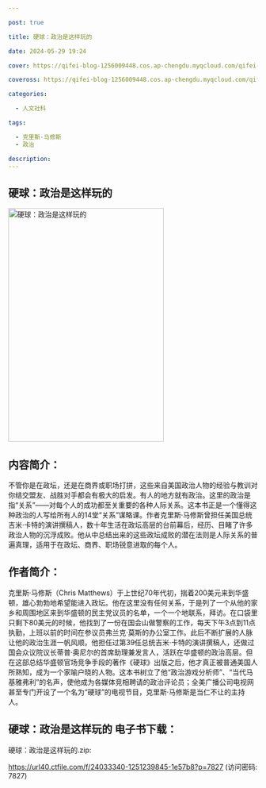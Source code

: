 ```yaml
---

post: true

title: 硬球：政治是这样玩的

date: 2024-05-29 19:24

cover: https://qifei-blog-1256009448.cos.ap-chengdu.myqcloud.com/qifei-blog/650e2e44c458853aefb77620.jpg

coveross: https://qifei-blog-1256009448.cos.ap-chengdu.myqcloud.com/qifei-blog/650e2e44c458853aefb77620.jpg

categories:

  - 人文社科

tags:

  - 克里斯·马修斯
  - 政治

description:
---
```


## 硬球：政治是这样玩的
<img alt="硬球：政治是这样玩的 " class="aligncenter loaded" data-was-processed="true" decoding="async" fetchpriority="high" height="471" src="https://qifei-blog-1256009448.cos.ap-chengdu.myqcloud.com/qifei-blog/650e2e44c458853aefb77620.jpg" style="cursor: zoom-in;" width="314"/>

## 内容简介：

不管你是在政坛，还是在商界或职场打拼，这些来自美国政治人物的经验与教训对你结交盟友、战胜对手都会有极大的启发。有人的地方就有政治。这里的政治是指“关系”——对每个人的成功都至关重要的各种人际关系。这本书正是一个懂得这种政治的人写给所有人的14堂“关系”谋略课。作者克里斯·马修斯曾担任美国总统吉米·卡特的演讲撰稿人，数十年生活在政坛高层的台前幕后，经历、目睹了许多政治人物的沉浮成败。他从中总结出来的这些政坛成败的潜在法则是人际关系的普遍真理，适用于在政坛、商界、职场锐意进取的每个人。

## 作者简介：

克里斯·马修斯（Chris Matthews）于上世纪70年代初，揣着200美元来到华盛顿，雄心勃勃地希望能进入政坛。他在这里没有任何关系，于是列了一个从他的家乡和周围地区来到华盛顿的民主党议员的名单，一个一个地联系，拜访。在口袋里只剩下80美元的时候，他找到了一份在国会山做警察的工作，每天下午3点到11点执勤，上班以前的时间在参议员弗兰克·莫斯的办公室工作。此后不断扩展的人脉让他的政治生涯一帆风顺。他担任过第39任总统吉米·卡特的演讲撰稿人，还做过国会众议院议长蒂普·奥尼尔的首席助理兼发言人，活跃在华盛顿的政治高层。但在这部总结华盛顿官场竞争手段的著作《硬球》出版之后，他才真正被普通美国人所熟知，成为一个家喻户晓的人物。这本书树立了他“政治游戏分析师”、“当代马基雅弗利”的名声，使他成为各媒体竞相聘请的政治评论员；全美广播公司电视网甚至专门开设了一个名为“硬球”的电视节目，克里斯·马修斯是当仁不让的主持人。

## 硬球：政治是这样玩的 电子书下载：

硬球：政治是这样玩的.zip: 

https://url40.ctfile.com/f/24033340-1251239845-1e57b8?p=7827 (访问密码: 7827)
